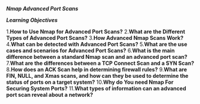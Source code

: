 ***Nmap Advanced Port Scans***

***Learning Objectives***

1.**How to Use Nmap for Advanced Port Scans?**
2.**What are the Different Types of Advanced Port Scans?** 
3.**How Advanced Nmap Scans Work?**
4.**What can be detected with Advanced Port Scans?**
5.**What are the use cases and scenarios for Advanced Port Scans?**
6.**What is the main difference between a standard Nmap scan and an advanced port scan?**
7.**What are the differences between a TCP Connect Scan and a SYN Scan?**
8.**How does an ACK Scan help in determining firewall rules?**
9.**What are FIN, NULL, and Xmas scans, and how can they be used to determine the status of ports on a target system?**
10.**Why do You need Nmap For Securing System Ports?**
11.**What types of information can an advanced port scan reveal about a network?**
